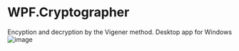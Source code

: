 # WPF.Cryptographer
Encyption and decryption by the Vigener method. Desktop app for Windows
![image](https://user-images.githubusercontent.com/85613704/160806120-97863c3e-bd53-41df-8bca-45e984bd7b82.png)
